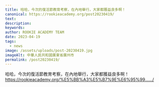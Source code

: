 ```yaml
---
title: 哈哈，今次的復活節教育考察，在內地舉行，大家都獲益良多啊！
canonical: https://rookieacademy.org/post20230419/
text: 
description: 
keywords: 
author: ROOKIE ACADEMY TEAM
date: 2023-04-19
tags:
  - news
image: /assets/uploads/post-20230419.jpg
imageAlt: 中華人民共和國廣東省廣州市
permalink: /post20230419/
---
```

<span class="x193iq5w xeuugli x13faqbe x1vvkbs x1xmvt09 x1lliihq x1s928wv xhkezso x1gmr53x x1cpjm7i x1fgarty x1943h6x xudqn12 x3x7a5m x6prxxf xvq8zen xo1l8bm xzsf02u x1yc453h" dir="auto"><div class="x11i5rnm xat24cr x1mh8g0r x1vvkbs xdj266r x126k92a"><div dir="auto" style="text-align: start;">哈哈，今次的復活節教育考察，在內地舉行，大家都獲益良多啊！</div></div><div class="x11i5rnm xat24cr x1mh8g0r x1vvkbs xtlvy1s x126k92a"><div dir="auto" style="text-align: start;"><span><a class="x1i10hfl xjbqb8w x6umtig x1b1mbwd xaqea5y xav7gou x9f619 x1ypdohk xt0psk2 xe8uvvx xdj266r x11i5rnm xat24cr x1mh8g0r xexx8yu x4uap5 x18d9i69 xkhd6sd x16tdsg8 x1hl2dhg xggy1nq x1a2a7pz xt0b8zv x1fey0fg" href="https://rookieacademy.org/%E5%BB%A3%E5%B7%9E%E6%95%99%E8%82%B2%E6%B4%BB%E5%8B%95%E5%88%86%E4%BA%AB/?fbclid=IwAR3L9xsXZwzOOSIMg_sQuGiXe3k0kq0yDNYM1IRHeqQrV0IdYX61c8Ngonw" rel="nofollow noopener" role="link" tabindex="0" target="_blank">https://rookieacademy.org/%E5%BB%A3%E5%B7%9E%E6%95%99....../</a></span></div></div></span>